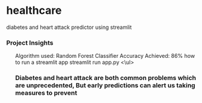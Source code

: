 # healthcare
diabetes and heart attack predictor using streamlit

<h3> Project Insights </h3>
<ul>
   Algorithm used: Random Forest Classifier
  Accuracy Achieved: 86% 
  how to run a streamlit app 
   streamlit run app.py 
  <\ul>
<h3> Diabetes and heart attack are both common problems which are unprecedented, But early predictions can alert us taking measures to prevent  </h3>
    
